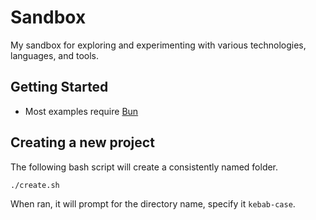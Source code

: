 # Sandbox

My sandbox for exploring and experimenting with various technologies, languages, and tools.

## Getting Started

- Most examples require [Bun](https://bun.sh)

## Creating a new project

The following bash script will create a consistently named folder.

```bash
./create.sh
```

When ran, it will prompt for the directory name, specify it `kebab-case`.
